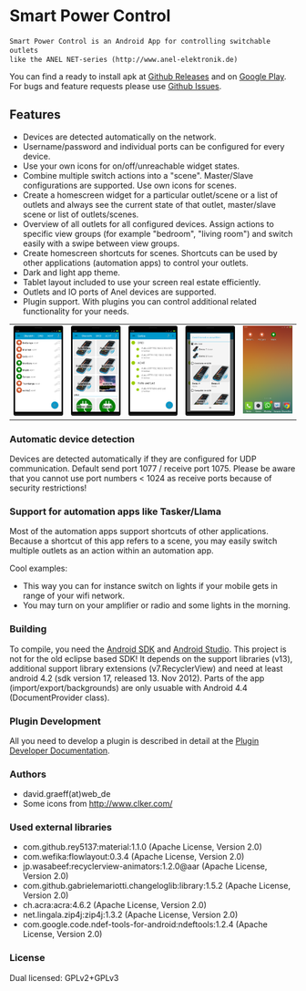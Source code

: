 # Smart Power Control
	Smart Power Control is an Android App for controlling switchable outlets
	like the ANEL NET-series (http://www.anel-elektronik.de)

You can find a ready to install apk at [Github Releases](https://github.com/davidgraeff/Android-NetPowerctrl/releases)
and on [Google Play](https://play.google.com/store/apps/details?id=oly.netpowerctrl).
For bugs and feature requests please use [Github Issues](https://github.com/davidgraeff/Android-NetPowerctrl/issues).

## Features
* Devices are detected automatically on the network.
* Username/password and individual ports can be configured for every device.
* Use your own icons for on/off/unreachable widget states.
* Combine multiple switch actions into a "scene". Master/Slave configurations are supported. Use own icons for scenes.
* Create a homescreen widget for a particular outlet/scene or a list of outlets and always see the current state of that outlet, master/slave scene or list of outlets/scenes.
* Overview of all outlets for all configured devices. Assign actions to specific view groups (for example "bedroom", "living room") and switch easily with a swipe between view groups.
* Create homescreen shortcuts for scenes. Shortcuts can be used by other applications (automation apps) to control your outlets.
* Dark and light app theme.
* Tablet layout included to use your screen real estate efficiently.
* Outlets and IO ports of Anel devices are supported.
* Plugin support. With plugins you can control additional related functionality for your needs.

<table><tr valign="top">
<td><img width="120px" src="doc/outlets-v600.png" /></td>
<td><img width="120px" src="doc/outlets-big_icons-v600.png" /></td>
<td><img width="120px" src="doc/devices-v600.png" /></td>
<td><img width="120px" src="doc/viewmode-v600.png" /></td>
<td><img width="120px" src="doc/widgets-v600.png" /></td>
</tr></table>

### Automatic device detection
Devices are detected automatically if they are configured for UDP communication.
Default send port 1077 / receive port 1075. Please be aware that you cannot use port numbers < 1024 as receive ports because of security restrictions!

### Support for automation apps like Tasker/Llama
Most of the automation apps support shortcuts of other applications.
Because a shortcut of this app refers to a scene, you may easily switch multiple
outlets as an action within an automation app.

Cool examples:
* This way you can for instance switch on lights if your mobile gets in range of your wifi network.
* You may turn on your amplifier or radio and some lights in the morning.

### Building
To compile, you need the [Android SDK](http://developer.android.com/sdk)
and [Android Studio](http://developer.android.com/sdk/installing/studio.html).
This project is not for the old eclipse based SDK! It depends on the
support libraries (v13), additional support library extensions (v7.RecyclerView) and need at least android 4.2 (sdk version 17, released 13. Nov 2012). Parts of the app (import/export/backgrounds) are only usuable with Android 4.4 (DocumentProvider class).

### Plugin Development
All you need to develop a plugin is described in detail at the [Plugin Developer Documentation](https://github.com/davidgraeff/Android-NetPowerctrl-Shared#plugin-developer-documentation).

### Authors
* david.graeff(at)web_de
* Some icons from http://www.clker.com/

### Used external libraries
* com.github.rey5137:material:1.1.0 (Apache License, Version 2.0)
* com.wefika:flowlayout:0.3.4 (Apache License, Version 2.0)
* jp.wasabeef:recyclerview-animators:1.2.0@aar (Apache License, Version 2.0)
* com.github.gabrielemariotti.changeloglib:library:1.5.2 (Apache License, Version 2.0)
* ch.acra:acra:4.6.2 (Apache License, Version 2.0)
* net.lingala.zip4j:zip4j:1.3.2 (Apache License, Version 2.0)
* com.google.code.ndef-tools-for-android:ndeftools:1.2.4 (Apache License, Version 2.0)
    
### License
Dual licensed: GPLv2+GPLv3
